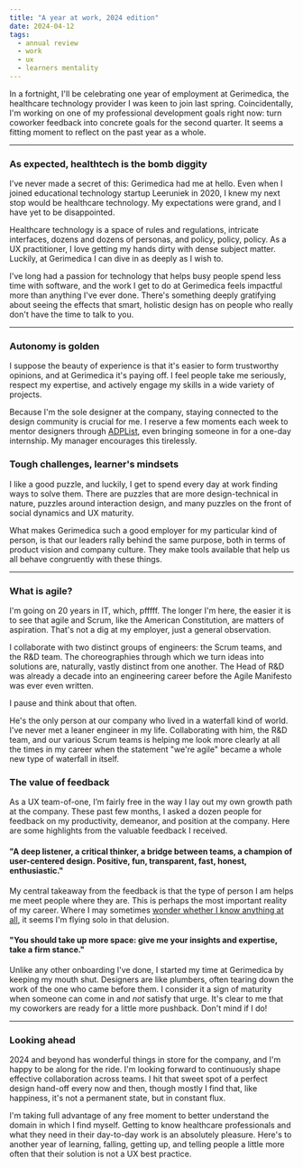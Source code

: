 ```yaml
---
title: "A year at work, 2024 edition"
date: 2024-04-12
tags:
  - annual review
  - work
  - ux
  - learners mentality
---
```


In a fortnight, I'll be celebrating one year of employment at Gerimedica, the healthcare technology provider I was keen to join last spring. Coincidentally, I'm working on one of my professional development goals right now: turn coworker feedback into concrete goals for the second quarter. It seems a fitting moment to reflect on the past year as a whole.

---

### As expected, healthtech is the bomb diggity

I've never made a secret of this: Gerimedica had me at hello. Even when I joined educational technology startup Leeruniek in 2020, I knew my next stop would be healthcare technology. My expectations were grand, and I have yet to be disappointed.

Healthcare technology is a space of rules and regulations, intricate interfaces, dozens and dozens of personas, and policy, policy, policy. As a UX practitioner, I love getting my hands dirty with dense subject matter. Luckily, at Gerimedica I can dive in as deeply as I wish to.

I've long had a passion for technology that helps busy people spend less time with software, and the work I get to do at Gerimedica feels impactful more than anything I've ever done. There's something deeply gratifying about seeing the effects that smart, holistic design has on people who really don't have the time to talk to you.

---

### Autonomy is golden

I suppose the beauty of experience is that it's easier to form trustworthy opinions, and at Gerimedica it's paying off. I feel people take me seriously, respect my expertise, and actively engage my skills in a wide variety of projects.

Because I'm the sole designer at the company, staying connected to the design community is crucial for me. I reserve a few moments each week to mentor designers through [ADPList](https://adplist.org/mentors/zinzy-nev-geene), even bringing someone in for a one-day internship. My manager encourages this tirelessly.

<!-- ![](https://res.cloudinary.com/dbi2zounq/image/upload/v1712928423/linkedin_ihjfo9.jpg)
![](https://res.cloudinary.com/dbi2zounq/image/upload/w_1300/v1712755362/zinzy.website/zinzy-design-mentor_cbjx5d.jpg) -->

### Tough challenges, learner's mindsets

I like a good puzzle, and luckily, I get to spend every day at work finding ways to solve them. There are puzzles that are more design-technical in nature, puzzles around interaction design, and many puzzles on the front of social dynamics and UX maturity.

What makes Gerimedica such a good employer for my particular kind of person, is that our leaders rally behind the same purpose, both in terms of product vision and company culture. They make tools available that help us all behave congruently with these things.

---

### What is agile?

I'm going on 20 years in IT, which, pfffff. The longer I'm here, the easier it is to see that agile and Scrum, like the American Constitution, are matters of aspiration. That's not a dig at my employer, just a general observation.

I collaborate with two distinct groups of engineers: the Scrum teams, and the R&D team. The choreographies through which we turn ideas into solutions are, naturally, vastly distinct from one another. The Head of R&D was already a decade into an engineering career before the Agile Manifesto was ever even written.

I pause and think about that often.

He's the only person at our company who lived in a waterfall kind of world. I've never met a leaner engineer in my life. Collaborating with him, the R&D team, and our various Scrum teams is helping me look more clearly at all the times in my career when the statement "we're agile" became a whole new type of waterfall in itself.

<!--
![](https://res.cloudinary.com/dbi2zounq/image/upload/v1712929891/1696945984679_z1sqmz.jpg)
![](https://res.cloudinary.com/dbi2zounq/image/upload/v1712929890/1684850435276_zz6lbf.jpg) -->

### The value of feedback

As a UX team-of-one, I’m fairly free in the way I lay out my own growth path at the company. These past few months, I asked a dozen people for feedback on my productivity, demeanor, and position at the company. Here are some highlights from the valuable feedback I received.

#### "A deep listener, a critical thinker, a bridge between teams, a champion of user-centered design. Positive, fun, transparent, fast, honest, enthusiastic."

My central takeaway from the feedback is that the type of person I am helps me meet people where they are. This is perhaps the most important reality of my career. Where I may sometimes [wonder whether I know anything at all](/2024/04/06/introducing-this-i-do-know/), it seems I'm flying solo in that delusion.

#### "You should take up more space: give me your insights and expertise, take a firm stance."

Unlike any other onboarding I've done, I started my time at Gerimedica by keeping my mouth shut. Designers are like plumbers, often tearing down the work of the one who came before them. I consider it a sign of maturity when someone can come in and _not_ satisfy that urge. It's clear to me that my coworkers are ready for a little more pushback. Don't mind if I do!

---

### Looking ahead

2024 and beyond has wonderful things in store for the company, and I'm happy to be along for the ride. I'm looking forward to continuously shape effective collaboration across teams. I hit that sweet spot of a perfect design hand-off every now and then, though mostly I find that, like happiness, it's not a permanent state, but in constant flux.

I'm taking full advantage of any free moment to better understand the domain in which I find myself. Getting to know healthcare professionals and what they need in their day-to-day work is an absolutely pleasure. Here's to another year of learning, falling, getting up, and telling people a little more often that their solution is not a UX best practice.

